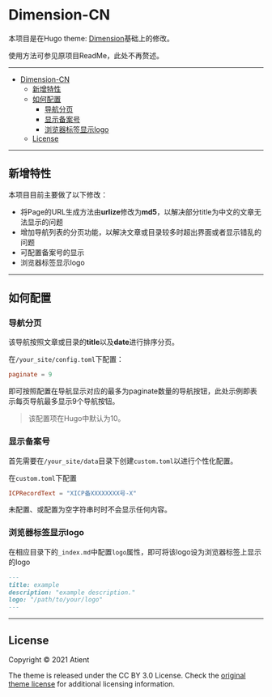 # Dimension-CN

本项目是在Hugo theme: [Dimension](https://github.com/your-identity/hugo-theme-dimension.git)基础上的修改。

使用方法可参见原项目ReadMe，此处不再赘述。

---

- [Dimension-CN](#dimension-CN)
  - [新增特性](#新增特性)
  - [如何配置](#如何配置)
    - [导航分页](#导航分页)
    - [显示备案号](#显示备案号)
    - [浏览器标签显示logo](#浏览器标签显示logo)
  - [License](#license)

---

## 新增特性 

本项目目前主要做了以下修改：
  - 将Page的URL生成方法由**urlize**修改为**md5**，以解决部分title为中文的文章无法显示的问题
  - 增加导航列表的分页功能，以解决文章或目录较多时超出界面或者显示错乱的问题
  - 可配置备案号的显示
  - 浏览器标签显示logo

---

## 如何配置

### 导航分页

该导航按照文章或目录的**title**以及**date**进行排序分页。

在`/your_site/config.toml`下配置：
```toml
paginate = 9
```
即可按照配置在导航显示对应的最多为paginate数量的导航按钮，此处示例即表示每页导航最多显示9个导航按钮。

> 该配置项在Hugo中默认为10。

### 显示备案号

首先需要在`/your_site/data`目录下创建`custom.toml`以进行个性化配置。

在`custom.toml`下配置
```toml
ICPRecordText = "XICP备XXXXXXXX号-X"
```

未配置、或配置为空字符串时时不会显示任何内容。

### 浏览器标签显示logo

在相应目录下的`_index.md`中配置`logo`属性，即可将该logo设为浏览器标签上显示的logo

```markdown
---
title: example
description: "example description."
logo: "/path/to/your/logo"
---
```

---

## License

Copyright © 2021 Atient

The theme is released under the CC BY 3.0 License. Check the [original theme license](https://github.com/Atient/hugo-theme-dimension-cn/blob/master/LICENSE.md) for additional licensing information.
